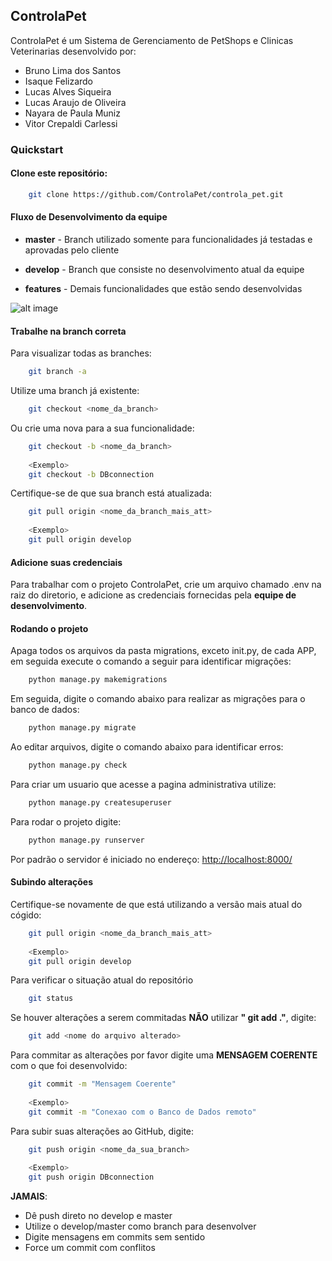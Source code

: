 ControlaPet 
--------------------------------------------------------------------------

ControlaPet é um Sistema de Gerenciamento de PetShops e Clinicas Veterinarias  desenvolvido por:


* Bruno Lima dos Santos  
* Isaque Felizardo
* Lucas Alves Siqueira
* Lucas Araujo de Oliveira
* Nayara de Paula Muniz
* Vitor Crepaldi Carlessi    



### Quickstart

#### Clone este repositório:

```sh
    git clone https://github.com/ControlaPet/controla_pet.git
```
#### Fluxo de Desenvolvimento da equipe

* **master** - Branch utilizado somente para funcionalidades já testadas e aprovadas pelo cliente
* **develop** - Branch que consiste no desenvolvimento atual da equipe

* **features** - Demais funcionalidades que estão sendo desenvolvidas

![alt image](https://drive.google.com/file/d/1TBYJr_Ei_6rUCuV7EqsPf7Ic8Gn-9l0-/view?usp=sharing "GitFlow")



#### Trabalhe na branch correta

Para visualizar todas as branches:
```sh
    git branch -a
```


Utilize uma branch já existente:
```sh
    git checkout <nome_da_branch>
```

Ou crie uma nova para a sua funcionalidade:
```sh
    git checkout -b <nome_da_branch>
    
    <Exemplo>
    git checkout -b DBconnection
```

Certifique-se de que sua branch está atualizada:
```sh
    git pull origin <nome_da_branch_mais_att>
    
    <Exemplo>
    git pull origin develop
```

#### Adicione suas credenciais
Para trabalhar com o projeto ControlaPet, crie um arquivo chamado .env na raiz do diretorio, e 
adicione as credenciais fornecidas pela **equipe de desenvolvimento**.


#### Rodando o projeto

Apaga todos os arquivos da pasta migrations, exceto init.py, de cada APP, em seguida execute o comando a seguir para identificar migrações:
```sh
    python manage.py makemigrations
```

Em seguida, digite o comando abaixo para realizar as migrações para o banco de dados:

```sh
    python manage.py migrate
```

Ao editar arquivos, digite o comando abaixo para identificar erros:
```sh
    python manage.py check
```

Para criar um usuario que acesse a pagina administrativa utilize:
```sh
    python manage.py createsuperuser
```

Para rodar o projeto digite:
```sh
    python manage.py runserver
```
Por padrão o servidor é iniciado no endereço: [http://localhost:8000/](http://localhost:8000/)

#### Subindo alterações
Certifique-se novamente de que está utilizando a versão mais atual do cógido:

```sh
    git pull origin <nome_da_branch_mais_att>
    
    <Exemplo>
    git pull origin develop
```


Para verificar o situação atual do repositório
```sh
    git status
```
Se houver alterações a serem commitadas **NÃO** utilizar **" git add ."**, digite:
```sh
    git add <nome do arquivo alterado>
```

Para commitar as alterações por favor digite uma **MENSAGEM COERENTE** com o que foi desenvolvido:
```sh
    git commit -m "Mensagem Coerente"
    
    <Exemplo>
    git commit -m "Conexao com o Banco de Dados remoto"
```

Para subir suas alterações ao GitHub, digite:

```sh
    git push origin <nome_da_sua_branch>
    
    <Exemplo>
    git push origin DBconnection
```
**JAMAIS**:
* Dê push direto no develop e master
* Utilize o develop/master como branch para desenvolver
* Digite mensagens em commits sem sentido
* Force um commit com conflitos
